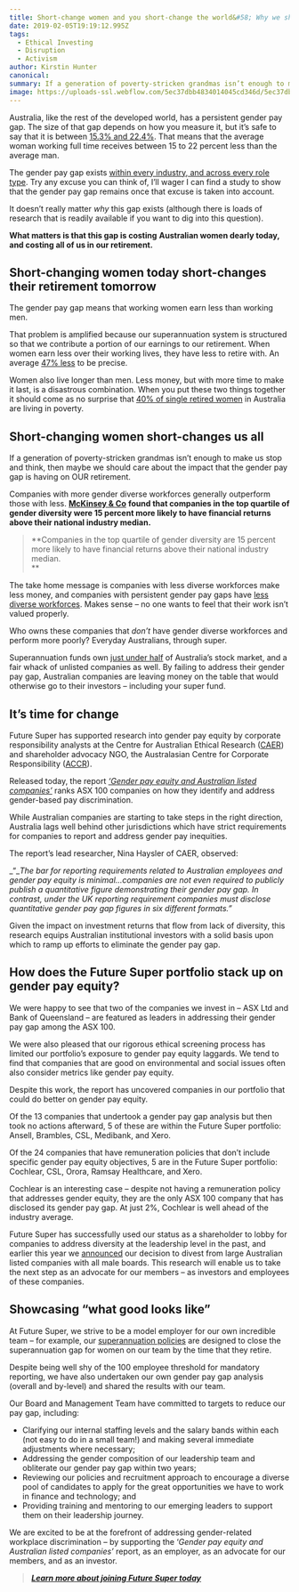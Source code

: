 ```yaml
---
title: Short-change women and you short-change the world&#58; Why we should all care more about the gender pay gap in Australia
date: 2019-02-05T19:19:12.995Z
tags: 
  - Ethical Investing
  - Disruption
  - Activism
author: Kirstin Hunter
canonical: 
summary: If a generation of poverty-stricken grandmas isn’t enough to make us stop and think, then maybe this will. 
image: https://uploads-ssl.webflow.com/5ec37dbb4834014045cd346d/5ec37dbc48340119b7cd3dce_gender%20pay%20gap%20(1).png
---
```


Australia, like the rest of the developed world, has a persistent gender pay gap. The size of that gap depends on how you measure it, but it’s safe to say that it is between [15.3% and 22.4%](https://www.wgea.gov.au/sites/default/files/gender-pay-gap-statistics.pdf). That means that the average woman working full time receives between 15 to 22 percent less than the average man.

The gender pay gap exists [within every industry, and across every role type](https://www.wgea.gov.au/sites/default/files/97249_Gender-Equity-Insights-2018.pdf). Try any excuse you can think of, I’ll wager I can find a study to show that the gender pay gap remains once that excuse is taken into account.

It doesn’t really matter _why_ this gap exists (although there is loads of research that is readily available if you want to dig into this question). 

**What matters is that this gap is costing** **Australian women dearly today, and costing all of us in our retirement.**

**Short-changing women today short-changes their retirement tomorrow**
----------------------------------------------------------------------

The gender pay gap means that working women earn less than working men.

That problem is amplified because our superannuation system is structured so that we contribute a portion of our earnings to our retirement. When women earn less over their working lives, they have less to retire with. An average [47% less](http://makesuperfair.com.au/) to be precise.

Women also live longer than men. Less money, but with more time to make it last, is a disastrous combination. When you put these two things together it should come as no surprise that [40% of single retired women](http://makesuperfair.com.au/) in Australia are living in poverty.

**Short-changing women short-changes us all**
---------------------------------------------

If a generation of poverty-stricken grandmas isn’t enough to make us stop and think, then maybe we should care about the impact that the gender pay gap is having on OUR retirement.

Companies with more gender diverse workforces generally outperform those with less. [**McKinsey & Co**](https://www.mckinsey.com/~/media/mckinsey/business%20functions/organization/our%20insights/why%20diversity%20matters/diversity%20matters.ashx) **found that companies in the top quartile of gender diversity were 15 percent more likely to have financial returns above their national industry median.**

> **Companies in the top quartile of gender diversity are 15 percent more likely to have financial returns above their national industry median.  
> **

The take home message is companies with less diverse workforces make less money, and companies with persistent gender pay gaps have [less diverse workforces](https://www.mercer.com/content/dam/mmc-web/Files/Gender-Diversity-When-women-thrive-businesses-thrive-Mercer.pdf). Makes sense – no one wants to feel that their work isn’t valued properly.

Who owns these companies that _don’t_ have gender diverse workforces and perform more poorly? Everyday Australians, through super.

Superannuation funds own [just under half](https://www.businessinsider.com.au/australian-super-funds-now-own-almost-half-of-the-australian-stock-market-2018-3) of Australia’s stock market, and a fair whack of unlisted companies as well. By failing to address their gender pay gap, Australian companies are leaving money on the table that would otherwise go to their investors – including your super fund.

**It’s time for change**
------------------------

Future Super has supported research into gender pay equity by corporate responsibility analysts at the Centre for Australian Ethical Research ([CAER](https://caer.com.au/)) and shareholder advocacy NGO, the Australasian Centre for Corporate Responsibility ([ACCR](https://accr.org.au/)).

Released today, the report _[‘Gender pay equity and Australian listed companies’](https://accr.org.au/gender-pay-equity-report/)_ ranks ASX 100 companies on how they identify and address gender-based pay discrimination.

While Australian companies are starting to take steps in the right direction, Australia lags well behind other jurisdictions which have strict requirements for companies to report and address gender pay inequities.

The report’s lead researcher, Nina Haysler of CAER, observed:

_“__The bar for reporting requirements related to Australian employees and gender pay equity is minimal...companies are not even required to publicly publish a quantitative figure demonstrating their gender pay gap. In contrast, under the UK reporting requirement companies must disclose quantitative gender pay gap figures in six different formats.”_

Given the impact on investment returns that flow from lack of diversity, this research equips Australian institutional investors with a solid basis upon which to ramp up efforts to eliminate the gender pay gap.

**How does the Future Super portfolio stack up on gender pay equity?**
----------------------------------------------------------------------

We were happy to see that two of the companies we invest in – ASX Ltd and Bank of Queensland – are featured as leaders in addressing their gender pay gap among the ASX 100.

We were also pleased that our rigorous ethical screening process has limited our portfolio’s exposure to gender pay equity laggards. We tend to find that companies that are good on environmental and social issues often also consider metrics like gender pay equity.

Despite this work, the report has uncovered companies in our portfolio that could do better on gender pay equity.

Of the 13 companies that undertook a gender pay gap analysis but then took no actions afterward, 5 of these are within the Future Super portfolio: Ansell, Brambles, CSL, Medibank, and Xero.

Of the 24 companies that have remuneration policies that don’t include specific gender pay equity objectives, 5 are in the Future Super portfolio: Cochlear, CSL, Orora, Ramsay Healthcare, and Xero.

Cochlear is an interesting case – despite not having a remuneration policy that addresses gender equity, they are the only ASX 100 company that has disclosed its gender pay gap. At just 2%, Cochlear is well ahead of the industry average.

Future Super has successfully used our status as a shareholder to lobby for companies to address diversity at the leadership level in the past, and earlier this year we [announced](https://www.myfuturesuper.com.au/blog/divest-from-the-patriarchy-why-future-super-is-advocating-for-gender-diversity-in-the-boardroom) our decision to divest from large Australian listed companies with all male boards. This research will enable us to take the next step as an advocate for our members – as investors and employees of these companies.

**Showcasing “what good looks like”**
-------------------------------------

At Future Super, we strive to be a model employer for our own incredible team – for example, our [superannuation policies](https://www.myfuturesuper.com.au/blog/how-we-are-setting-our-women-up-for-super-success) are designed to close the superannuation gap for women on our team by the time that they retire.

Despite being well shy of the 100 employee threshold for mandatory reporting, we have also undertaken our own gender pay gap analysis (overall and by-level) and shared the results with our team.

Our Board and Management Team have committed to targets to reduce our pay gap, including:

*   Clarifying our internal staffing levels and the salary bands within each (not easy to do in a small team!) and making several immediate adjustments where necessary;
*   Addressing the gender composition of our leadership team and obliterate our gender pay gap within two years;
*   Reviewing our policies and recruitment approach to encourage a diverse pool of candidates to apply for the great opportunities we have to work in finance and technology; and
*   Providing training and mentoring to our emerging leaders to support them on their leadership journey.

We are excited to be at the forefront of addressing gender-related workplace discrimination – by supporting the ‘_Gender pay equity and Australian listed companies’_ report, as an employer, as an advocate for our members, and as an investor.

> _[**Learn more about joining Future Super today**](https://www.myfuturesuper.com.au)_

